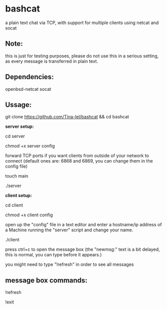 # bashcat
a plain text chat via TCP, with support for multiple clients using netcat and socat

Note:
-
this is just for testing purposes, please do not use this in a serious setting, as every message is transferred in plain text.

Dependencies:
-

openbsd-netcat socat

Ussage:
-

git clone https://github.com/Tina-lel/bashcat && cd bashcat


**server setup:**

cd server

chmod +x server config

forward TCP ports if you want clients from outside of your network to connect (default ones are: 6868 and 6869,  you can change them in the config file)

touch main

./server


**client setup:**

cd client

chmod +x client config

open up the "config" file in a text editor and enter a hostname/ip address of a Machine running the "server" script and change your name.

./client

press ctrl+c to open the message box (the "newmsg:" text is a bit delayed, this is normal, you can type before it appears.)

you might need to type "!refresh" in order to see all messages

message box commands:
-

!refresh

!exit
